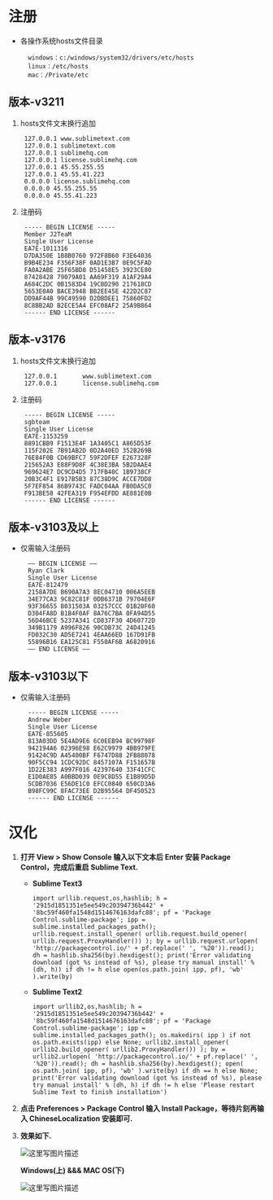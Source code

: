 # 注册

- 各操作系统hosts文件目录

		windows：c:/windows/system32/drivers/etc/hosts
		linux：/etc/hosts
		mac：/Private/etc

## 版本-v3211
1. hosts文件文末换行追加

		127.0.0.1 www.sublimetext.com
		127.0.0.1 sublimetext.com
		127.0.0.1 sublimehq.com
		127.0.0.1 license.sublimehq.com
		127.0.0.1 45.55.255.55
		127.0.0.1 45.55.41.223
		0.0.0.0 license.sublimehq.com
		0.0.0.0 45.55.255.55
		0.0.0.0 45.55.41.223

2. 注册码

		----- BEGIN LICENSE -----
		Member J2TeaM
		Single User License
		EA7E-1011316
		D7DA350E 1B8B0760 972F8B60 F3E64036
		B9B4E234 F356F38F 0AD1E3B7 0E9C5FAD
		FA0A2ABE 25F65BD8 D51458E5 3923CE80
		87428428 79079A01 AA69F319 A1AF29A4
		A684C2DC 0B1583D4 19CBD290 217618CD
		5653E0A0 BACE3948 BB2EE45E 422D2C87
		DD9AF44B 99C49590 D2DBDEE1 75860FD2
		8C8BB2AD B2ECE5A4 EFC08AF2 25A9B864
		------ END LICENSE ------​


## 版本-v3176

1. hosts文件文末换行追加
	
		127.0.0.1       www.sublimetext.com
		127.0.0.1       license.sublimehq.com

2. 注册码

		----- BEGIN LICENSE -----
		sgbteam
		Single User License
		EA7E-1153259
		8891CBB9 F1513E4F 1A3405C1 A865D53F
		115F202E 7B91AB2D 0D2A40ED 352B269B
		76E84F0B CD69BFC7 59F2DFEF E267328F
		215652A3 E88F9D8F 4C38E3BA 5B2DAAE4
		969624E7 DC9CD4D5 717FB40C 1B9738CF
		20B3C4F1 E917B5B3 87C38D9C ACCE7DD8
		5F7EF854 86B9743C FADC04AA FB0DA5C0
		F913BE58 42FEA319 F954EFDD AE881E0B
		------ END LICENSE ------

## 版本-v3103及以上
- 仅需输入注册码

		—– BEGIN LICENSE —–
		Ryan Clark
		Single User License
		EA7E-812479
		2158A7DE B690A7A3 8EC04710 006A5EEB
		34E77CA3 9C82C81F 0DB6371B 79704E6F
		93F36655 B031503A 03257CCC 01B20F60
		D304FA8D B1B4F0AF 8A76C7BA 0FA94D55
		56D46BCE 5237A341 CD837F30 4D60772D
		349B1179 A996F826 90CDB73C 24D41245
		FD032C30 AD5E7241 4EAA66ED 167D91FB
		55896B16 EA125C81 F550AF6B A6820916
		—— END LICENSE ——


## 版本-v3103以下

- 仅需输入注册码

		----- BEGIN LICENSE -----
		Andrew Weber
		Single User License
		EA7E-855605
		813A03DD 5E4AD9E6 6C0EEB94 BC99798F
		942194A6 02396E98 E62C9979 4BB979FE
		91424C9D A45400BF F6747D88 2FB88078
		90F5CC94 1CDC92DC 8457107A F151657B
		1D22E383 A997F016 42397640 33F41CFC
		E1D0AE85 A0BBD039 0E9C8D55 E1B89D5D
		5CDB7036 E56DE1C0 EFCC0840 650CD3A6
		B98FC99C 8FAC73EE D2B95564 DF450523
		------ END LICENSE ------


# 汉化

1. **打开 View > Show Console 输入以下文本后 Enter 安装 Package Control，完成后重启 Sublime Text.**
	- **Sublime Text3** 

		```
		import urllib.request,os,hashlib; h = '2915d1851351e5ee549c20394736b442' + '8bc59f460fa1548d1514676163dafc88'; pf = 'Package Control.sublime-package'; ipp = sublime.installed_packages_path(); urllib.request.install_opener( urllib.request.build_opener( urllib.request.ProxyHandler()) ); by = urllib.request.urlopen( 'http://packagecontrol.io/' + pf.replace(' ', '%20')).read(); dh = hashlib.sha256(by).hexdigest(); print('Error validating download (got %s instead of %s), please try manual install' % (dh, h)) if dh != h else open(os.path.join( ipp, pf), 'wb' ).write(by)
		```
	- **Sublime Text2**
	
		```
		import urllib2,os,hashlib; h = '2915d1851351e5ee549c20394736b442' + '8bc59f460fa1548d1514676163dafc88'; pf = 'Package Control.sublime-package'; ipp = sublime.installed_packages_path(); os.makedirs( ipp ) if not os.path.exists(ipp) else None; urllib2.install_opener( urllib2.build_opener( urllib2.ProxyHandler()) ); by = urllib2.urlopen( 'http://packagecontrol.io/' + pf.replace(' ', '%20')).read(); dh = hashlib.sha256(by).hexdigest(); open( os.path.join( ipp, pf), 'wb' ).write(by) if dh == h else None; print('Error validating download (got %s instead of %s), please try manual install' % (dh, h) if dh != h else 'Please restart Sublime Text to finish installation')
		```

2. **点击 Preferences > Package Control 输入 Install Package，等待片刻再输入 ChineseLocalization 安装即可.**

3. **效果如下.**

	![这里写图片描述](https://img-blog.csdnimg.cn/img_convert/8575e9eb3089081d3d28449cd12101ee.png)

	**Windows(上) &&& MAC OS(下)**

	![这里写图片描述](https://img-blog.csdnimg.cn/img_convert/544f342043c286d67a65f5d5f782aebe.png)


	